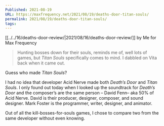 ```yaml
---
Published: 2021-08-19
URL: https://maxfrequency.net/2021/08/19/deaths-door-titan-souls/
permalink: 2021/08/19/deaths-door-titan-souls/
tags: 
---
```

[[../../16/deaths-door-review/|2021/08/16/deaths-door-review/]] by Me for Max Frequency

>Hunting bosses down for their souls, reminds me of, well lots of games, but *Titan Souls* specifically comes to mind. I dabbled on Vita back when it came out.

Guess who made *Titan Souls*?

I had no idea that developer Acid Nerve made both *Death’s Door* and *Titan Souls*. I only found out today when I looked up the soundtrack for *Death’s Door* and the composer’s are the same person – David Fenn– aka 50% of Acid Nerve. David is their producer, designer, composer, and sound designer. Mark Foster is the programmer, writer, designer, and animator.

Out of all the kill-bosses-for-souls games, I chose to compare two from the same developer without even knowing.